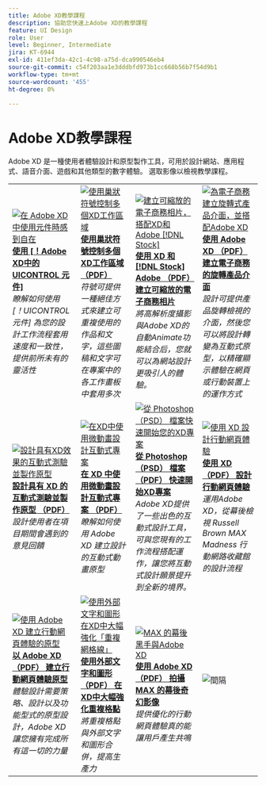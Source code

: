 ```yaml
---
title: Adobe XD教學課程
description: 協助您快速上Adobe XD的教學課程
feature: UI Design
role: User
level: Beginner, Intermediate
jira: KT-6944
exl-id: 411ef3da-42c1-4c98-a75d-dca990546eb4
source-git-commit: c54f203aa1e3dddbfd973b1cc668b56b7f54d9b1
workflow-type: tm+mt
source-wordcount: '455'
ht-degree: 0%

---
```


# Adobe XD教學課程

Adobe XD 是一種使用者體驗設計和原型製作工具，可用於設計網站、應用程式、語音介面、遊戲和其他類型的數字體驗。 選取影像以檢視教學課程。

<table>
<tr>
 <td>
   <a href="components.md">
      <img alt="在 Adobe XD 中使用元件時感到自在" src="assets/Componentsxd.jpg" />
   </a>
    <div>
   <a href="components.md"><strong>使用 [！Adobe XD中的 UICONTROL 元件]</strong></a>
    </div>
    <em>瞭解如何使用 [！UICONTROL 元件] 為您的設計工作流程套用速度和一致性，提供前所未有的靈活性</em>
    <br>
  </td>
  <td>
   <a href="assets/ControlMultipleXDArtboardswithNestedSymbols.pdf" target="_blank">
      <img alt="使用巢狀符號控制多個XD工作區域" src="assets/ControlMultipleXDArtboardswithNestedSymbols.jpg" />
   </a>
    <div>
   <a href="assets/ControlMultipleXDArtboardswithNestedSymbols.pdf" target="_blank"><strong>使用巢狀符號控制多個XD工作區域 （PDF）</strong></a>
    </div>
    <em>符號可提供一種絕佳方式來建立可重複使用的作品和文字，這些圖稿和文字可在專案中的各工作畫板中套用多次</em>
    <br>
  </td>
  <td>
   <a href="assets/CreateaZoomableeCommercePhotowithXDandAdobeStock.pdf" target="_blank">
      <img alt="建立可縮放的電子商務相片，搭配XD和Adobe [!DNL Stock]" src="assets/CreateaZoomableeCommercePhotowithXDandAdobeStock.jpg" />
   </a>
    <div>
   <a href="assets/CreateaZoomableeCommercePhotowithXDandAdobeStock.pdf" target="_blank"><strong>使用 XD 和 [!DNL Stock] Adobe （PDF） 建立可縮放的電子商務相片</strong></a>
    </div>
    <em>將高解析度攝影與Adobe XD的自動Animate功能結合后，您就可以為網站設計更吸引人的體驗。</em>
    <br>
  </td>
  <td>
   <a href="assets/CreatingaRotatingProductInterfaceforECommercewithAdobeXD.pdf" target="_blank">
      <img alt="為電子商務建立旋轉式產品介面，並搭配Adobe XD" src="assets/CreatingaRotatingProductInterfaceforECommercewithAdobeXD.jpg" />
   </a>
    <div>
   <a href="assets/CreatingaRotatingProductInterfaceforECommercewithAdobeXD.pdf" target="_blank"><strong>使用 Adobe XD （PDF） 建立電子商務的旋轉產品介面</strong></a>
    </div>
    <em>設計可提供產品旋轉檢視的介面，然後您可以將設計轉變為互動式原型，以精確顯示體驗在網頁或行動裝置上的運作方式</em>
    <br>
  </td>
</tr>
<tr>
  <td>
   <a href="assets/DesignandPrototypeanInteractiveQuizwithXD.pdf" target="_blank">
      <img alt="設計具有XD效果的互動式測驗並製作原型" src="assets/DesignandPrototypeanInteractiveQuizwithXD.jpg" />
   </a>
    <div>
   <a href="assets/DesignandPrototypeanInteractiveQuizwithXD.pdf" target="_blank"><strong>設計具有 XD 的互動式測驗並製作原型 （PDF）</strong></a>
    </div>
    <em>設計使用者在項目期間會遇到的意見回饋</em>
    <br>
  </td>
  <td>
   <a href="assets/DesignInteractiveProjectswithMicroAnimationsinXD.pdf" target="_blank">
      <img alt="在XD中使用微動畫設計互動式專案" src="assets/DesignInteractiveProjectswithMicroAnimationsinXD.jpg" />
   </a>
    <div>
   <a href="assets/DesignInteractiveProjectswithMicroAnimationsinXD.pdf" target="_blank"><strong>在 XD 中使用微動畫設計互動式專案 （PDF）</strong></a>
    </div>
    <em>瞭解如何使用 Adobe XD 建立設計的互動式動畫原型</em>
    <br>
  </td>
  <td>
   <a href="assets/JumpstartyourXDProjectfromaPhotoshopFile.pdf" target="_blank">
      <img alt="從 Photoshop （PSD） 檔案快速開始您的XD專案" src="assets/JumpstartyourXDProjectfromaPhotoshopFile.jpg" />
   </a>
    <div>
   <a href="assets/JumpstartyourXDProjectfromaPhotoshopFile.pdf" target="_blank"><strong>從 Photoshop （PSD） 檔案 （PDF） 快速開始XD專案</strong></a>
    </div>
    <em>Adobe XD提供了一些出色的互動式設計工具，可與您現有的工作流程搭配運作，讓您將互動式設計願景提升到全新的境界。</em>
    <br>
  </td>
  <td>
   <a href="assets/MobileWebExperienceswithXD.pdf" target="_blank">
      <img alt="使用 XD 設計行動網頁體驗" src="assets/MobileWebExperienceswithXD.jpg" />
   </a>
    <div>
   <a href="assets/MobileWebExperienceswithXD.pdf" target="_blank"><strong>使用 XD （PDF） 設計行動網頁體驗</strong></a>
    </div>
    <em>運用Adobe XD，從幕後檢視 Russell Brown MAX Madness 行動網路收藏館的設計流程</em>
    <br>
  </td>
</tr>
<tr>
  <td>
   <a href="assets/PrototypeaMobileWebExperiencewithAdobeXD.pdf" target="_blank">
      <img alt="使用 Adobe XD 建立行動網頁體驗的原型" src="assets/PrototypeaMobileWebExperiencewithAdobeXD.jpg" />
   </a>
    <div>
   <a href="assets/PrototypeaMobileWebExperiencewithAdobeXD.pdf" target="_blank"><strong>以 Adobe XD （PDF） 建立行動網頁體驗原型</strong></a>
    </div>
    <em>體驗設計需要策略、設計以及功能型式的原型設計，Adobe XD讓您擁有完成所有這一切的力量</em>
    <br>
  </td>
  <td>
   <a href="assets/PrototypeaMobileWebExperiencewithAdobeXD.pdf" target="_blank">
      <img alt="使用外部文字和圖形在XD中大幅強化「重複網格線」" src="assets/PrototypeaMobileWebExperiencewithAdobeXD.jpg" />
   </a>
    <div>
   <a href="assets/PrototypeaMobileWebExperiencewithAdobeXD.pdf" target="_blank"><strong>使用外部文字和圖形 （PDF） 在XD中大幅強化重複格點</strong></a>
    </div>
    <em>將重複格點與外部文字和圖形合併，提高生產力</em>
    <br>
  </td>
  <td>
   <a href="assets/BehindtheScenesofMAXMadnesswithAdobeXD.pdf" target="_blank">
      <img alt="MAX 的幕後黑手與Adobe XD" src="assets/BehindtheScenesofMAXMadnesswithAdobeXD.jpg" />
   </a>
    <div>
   <a href="assets/BehindtheScenesofMAXMadnesswithAdobeXD.pdf" target="_blank"><strong>使用 Adobe XD （PDF） 拍攝 MAX 的幕後奇幻影像</strong></a>
    </div>
    <em>提供優化的行動網頁體驗真的能讓用戶產生共鳴</em>
    <br>
  </td>
  <td>
    <img alt="間隔" src="../assets/Whitespacer.png" />
    <div>
    <br>
  </td>
</tr>
</table>
